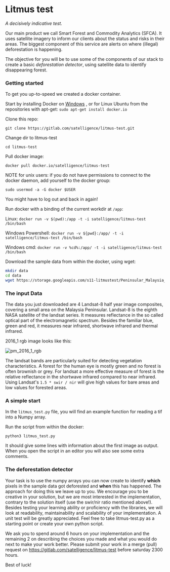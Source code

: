 # Litmus test

_A decisively indicative test._

Our main product we call Smart Forest and Commodity Analytics (SFCA). It uses
satellite imagery to inform our clients about the status and risks in their areas. The biggest component of this service are alerts on where (illegal) deforestation is happening.

The objective for you will be to use some of the components of our stack to create a basic _deforestation detector_, using satellite data to identify disappearing forest.

### Getting started
To get you up-to-speed we created a docker container.

Start by installing Docker on [Windows](https://docs.docker.com/docker-for-windows/install/)
, or for Linux Ubuntu from the repositories with apt-get: `sudo apt-get install docker.io`

Clone this repo:

`git clone https://gitlab.com/satelligence/litmus-test.git`

Change dir to litmus-test

`cd litmus-test`

Pull docker image:

`docker pull docker.io/satelligence/litmus-test`

NOTE for unix users: if you do not have permissions to connect to the docker daemon, add yourself to the docker group: 

`sudo usermod -a -G docker $USER`

You might have to log out and back in again!

Run docker with a binding of the current workdir at `/app`:

Linux: `docker run -v $(pwd):/app -t -i satelligence/litmus-test /bin/bash`

Windows Powershell: `docker run -v ${pwd}:/app/ -t -i satelligence/litmus-test /bin/bash`

Windows cmd: `docker run -v %cd%:/app/ -t -i satelligence/litmus-test /bin/bash`

Download the sample data from within the docker, using wget:

```bash
mkdir data
cd data
wget https://storage.googleapis.com/s11-litmustest/Peninsular_Malaysia_{2016..2017}_{1..2}_Landsat8.tif
```

### The input Data
The data you just downloaded are 4 Landsat-8 half year image composites, covering a small area on the Malaysia Peninsular. Landsat-8 is the eighth NASA satellite of the landsat series. It measures reflectance in the so called optical part of the electromagnetic spectrum. Besides the familiar blue, green and red, it measures near infrared, shortwave infrared and thermal infrared.

2016_1 rgb image looks like this:

![pm_2016_1_rgb](https://storage.googleapis.com/s11-litmustest/Screenshot%20from%202018-02-01%2014-00-16.png)

The landsat bands are particularly suited for detecting vegetation characteristics. A forest for the human eye is mostly green and no forest is often brownish or grey. For landsat a more effective measure of forest is the relative reflectance in the shortwave infrared compared to near infrared. Using Landsat's `1.5 * swir / nir` will give high values for bare areas and low values for forested areas.

### A simple start
In the `litmus_test.py` file, you will find an example function for reading a tif into a Numpy array.

Run the script from within the docker:

`python3 litmus_test.py`

It should give some lines with information about the first image as output.
When you open the script in an editor you will also see some extra comments.

### The deforestation detector
Your task is to use the numpy arrays you can now create to identify **which** pixels in the sample data got deforested and **when** this has happened. The approach for doing this we leave up to you. We encourage you to be creative in your solution, but we are most interested in the implementation, contrary to the solution itself (use the swir/nir ratio mentioned above!). Besides testing your learning ability or proficiency with the libraries, we will look at readability, maintainability and scalability of your implementation. A unit test will be greatly appreciated. Feel free to take litmus-test.py as a starting point or create your own python script.

We ask you to spend around 6 hours on your implementation and the remaining 2 on describing the choices you made and what you would do next to make your work better. Please submit your work in a merge (pull) request on https://gitlab.com/satelligence/litmus-test before saturday 2300 hours.

Best of luck!
